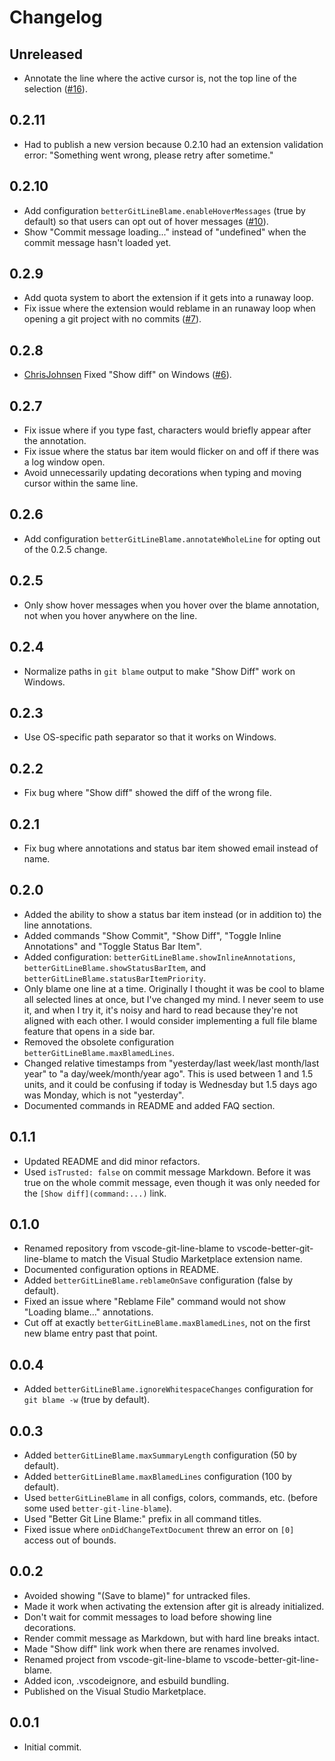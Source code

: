 # Changelog

## Unreleased

- Annotate the line where the active cursor is, not the top line of the selection ([#16](https://github.com/mk12/vscode-better-git-line-blame/issues/16)).

## 0.2.11

- Had to publish a new version because 0.2.10 had an extension validation error: "Something went wrong, please retry after sometime."

## 0.2.10

- Add configuration `betterGitLineBlame.enableHoverMessages` (true by default) so that users can opt out of hover messages ([#10](https://github.com/mk12/vscode-better-git-line-blame/issues/10)).
- Show "Commit message loading..." instead of "undefined" when the commit message hasn't loaded yet.

## 0.2.9

- Add quota system to abort the extension if it gets into a runaway loop.
- Fix issue where the extension would reblame in an runaway loop when opening a git project with no commits ([#7](https://github.com/mk12/vscode-better-git-line-blame/issues/7)).

## 0.2.8

- [ChrisJohnsen](https://github.com/ChrisJohnsen) Fixed "Show diff" on Windows ([#6](https://github.com/mk12/vscode-better-git-line-blame/pull/6)).

## 0.2.7

- Fix issue where if you type fast, characters would briefly appear after the annotation.
- Fix issue where the status bar item would flicker on and off if there was a log window open.
- Avoid unnecessarily updating decorations when typing and moving cursor within the same line.

## 0.2.6

- Add configuration `betterGitLineBlame.annotateWholeLine` for opting out of the 0.2.5 change.

## 0.2.5

- Only show hover messages when you hover over the blame annotation, not when you hover anywhere on the line.

## 0.2.4

- Normalize paths in `git blame` output to make "Show Diff" work on Windows.

## 0.2.3

- Use OS-specific path separator so that it works on Windows.

## 0.2.2

- Fix bug where "Show diff" showed the diff of the wrong file.

## 0.2.1

- Fix bug where annotations and status bar item showed email instead of name.

## 0.2.0

- Added the ability to show a status bar item instead (or in addition to) the line annotations.
- Added commands "Show Commit", "Show Diff", "Toggle Inline Annotations" and "Toggle Status Bar Item".
- Added configuration: `betterGitLineBlame.showInlineAnnotations`, `betterGitLineBlame.showStatusBarItem`, and `betterGitLineBlame.statusBarItemPriority`.
- Only blame one line at a time. Originally I thought it was be cool to blame all selected lines at once, but I've changed my mind. I never seem to use it, and when I try it, it's noisy and hard to read because they're not aligned with each other. I would consider implementing a full file blame feature that opens in a side bar.
- Removed the obsolete configuration `betterGitLineBlame.maxBlamedLines`.
- Changed relative timestamps from "yesterday/last week/last month/last year" to "a day/week/month/year ago". This is used between 1 and 1.5 units, and it could be confusing if today is Wednesday but 1.5 days ago was Monday, which is not "yesterday".
- Documented commands in README and added FAQ section.

## 0.1.1

- Updated README and did minor refactors.
- Used `isTrusted: false` on commit message Markdown. Before it was true on the whole commit message, even though it was only needed for the `[Show diff](command:...)` link.

## 0.1.0

- Renamed repository from vscode-git-line-blame to vscode-better-git-line-blame to match the Visual Studio Marketplace extension name.
- Documented configuration options in README.
- Added `betterGitLineBlame.reblameOnSave` configuration (false by default).
- Fixed an issue where "Reblame File" command would not show "Loading blame..." annotations.
- Cut off at exactly `betterGitLineBlame.maxBlamedLines`, not on the first new blame entry past that point.

## 0.0.4

- Added `betterGitLineBlame.ignoreWhitespaceChanges` configuration for `git blame -w` (true by default).

## 0.0.3

- Added `betterGitLineBlame.maxSummaryLength` configuration (50 by default).
- Added `betterGitLineBlame.maxBlamedLines` configuration (100 by default).
- Used `betterGitLineBlame` in all configs, colors, commands, etc. (before some used `better-git-line-blame`).
- Used "Better Git Line Blame:" prefix in all command titles.
- Fixed issue where `onDidChangeTextDocument` threw an error on `[0]` access out of bounds.

## 0.0.2

- Avoided showing "(Save to blame)" for untracked files.
- Made it work when activating the extension after git is already initialized.
- Don't wait for commit messages to load before showing line decorations.
- Render commit message as Markdown, but with hard line breaks intact.
- Made "Show diff" link work when there are renames involved.
- Renamed project from vscode-git-line-blame to vscode-better-git-line-blame.
- Added icon, .vscodeignore, and esbuild bundling.
- Published on the Visual Studio Marketplace.

## 0.0.1

- Initial commit.
